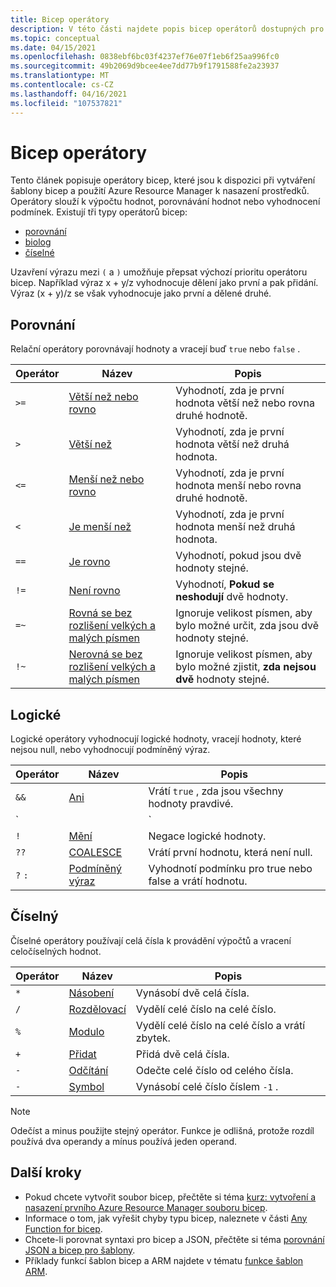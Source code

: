 ```yaml
---
title: Bicep operátory
description: V této části najdete popis bicep operátorů dostupných pro nasazení Azure Resource Manager.
ms.topic: conceptual
ms.date: 04/15/2021
ms.openlocfilehash: 0838ebf6bc03f4237ef76e07f1eb6f25aa996fc0
ms.sourcegitcommit: 49b2069d9bcee4ee7dd77b9f1791588fe2a23937
ms.translationtype: MT
ms.contentlocale: cs-CZ
ms.lasthandoff: 04/16/2021
ms.locfileid: "107537821"
---
```

# <a name="bicep-operators"></a>Bicep operátory

Tento článek popisuje operátory bicep, které jsou k dispozici při vytváření šablony bicep a použití Azure Resource Manager k nasazení prostředků. Operátory slouží k výpočtu hodnot, porovnávání hodnot nebo vyhodnocení podmínek. Existují tři typy operátorů bicep:

- [porovnání](#comparison)
- [biolog](#logical)
- [číselné](#numeric)

Uzavření výrazu mezi `(` a `)` umožňuje přepsat výchozí prioritu operátoru bicep. Například výraz x + y/z vyhodnocuje dělení jako první a pak přidání. Výraz (x + y)/z se však vyhodnocuje jako první a dělené druhé.

## <a name="comparison"></a>Porovnání

Relační operátory porovnávají hodnoty a vracejí buď `true` nebo `false` .

| Operátor | Název | Popis |
| ---- | ---- | ---- |
| `>=` | [Větší než nebo rovno](bicep-operators-comparison.md#greater-than-or-equal-) | Vyhodnotí, zda je první hodnota větší než nebo rovna druhé hodnotě. |
| `>`  | [Větší než](bicep-operators-comparison.md#greater-than-) | Vyhodnotí, zda je první hodnota větší než druhá hodnota. |
| `<=` | [Menší než nebo rovno](bicep-operators-comparison.md#less-than-or-equal-) | Vyhodnotí, zda je první hodnota menší nebo rovna druhé hodnotě. |
| `<`  | [Je menší než](bicep-operators-comparison.md#less-than-) | Vyhodnotí, zda je první hodnota menší než druhá hodnota. |
| `==` | [Je rovno](bicep-operators-comparison.md#equals-) | Vyhodnotí, pokud jsou dvě hodnoty stejné. |
| `!=` | [Není rovno](bicep-operators-comparison.md#not-equal-) | Vyhodnotí, **Pokud se neshodují** dvě hodnoty. |
| `=~` | [Rovná se bez rozlišení velkých a malých písmen](bicep-operators-comparison.md#equal-case-insensitive-) | Ignoruje velikost písmen, aby bylo možné určit, zda jsou dvě hodnoty stejné. |
| `!~` | [Nerovná se bez rozlišení velkých a malých písmen](bicep-operators-comparison.md#not-equal-case-insensitive-) | Ignoruje velikost písmen, aby bylo možné zjistit, **zda nejsou dvě** hodnoty stejné. |

## <a name="logical"></a>Logické

Logické operátory vyhodnocují logické hodnoty, vracejí hodnoty, které nejsou null, nebo vyhodnocují podmíněný výraz.

| Operátor | Název | Popis |
| ---- | ---- | ---- |
| `&&` | [Ani](bicep-operators-logical.md#and-) | Vrátí `true` , zda jsou všechny hodnoty pravdivé. |
| `||`| [Nebo](bicep-operators-logical.md#or-) | Vrátí `true` , zda má jedna z hodnot hodnotu true. |
| `!` | [Mění](bicep-operators-logical.md#not-) | Negace logické hodnoty. |
| `??` | [COALESCE](bicep-operators-logical.md#coalesce-) | Vrátí první hodnotu, která není null. |
| `?` `:` | [Podmíněný výraz](bicep-operators-logical.md#conditional-expression--) | Vyhodnotí podmínku pro true nebo false a vrátí hodnotu. |

## <a name="numeric"></a>Číselný

Číselné operátory používají celá čísla k provádění výpočtů a vracení celočíselných hodnot.

| Operátor | Název | Popis |
| ---- | ---- | ---- |
| `*` | [Násobení](bicep-operators-numeric.md#multiply-) | Vynásobí dvě celá čísla. |
| `/` | [Rozdělovací](bicep-operators-numeric.md#divide-) | Vydělí celé číslo na celé číslo. |
| `%` | [Modulo](bicep-operators-numeric.md#modulo-) | Vydělí celé číslo na celé číslo a vrátí zbytek. |
| `+` | [Přidat](bicep-operators-numeric.md#add-) | Přidá dvě celá čísla. |
| `-` | [Odčítání](bicep-operators-numeric.md#subtract--) | Odečte celé číslo od celého čísla. |
| `-` | [Symbol](bicep-operators-numeric.md#minus--) | Vynásobí celé číslo číslem `-1` . |

> [!NOTE]
> Odečíst a minus použijte stejný operátor. Funkce je odlišná, protože rozdíl používá dva operandy a mínus používá jeden operand.

## <a name="next-steps"></a>Další kroky

- Pokud chcete vytvořit soubor bicep, přečtěte si téma [kurz: vytvoření a nasazení prvního Azure Resource Manager souboru bicep](bicep-tutorial-create-first-bicep.md).
- Informace o tom, jak vyřešit chyby typu bicep, naleznete v části [Any Function for bicep](template-functions-any.md).
- Chcete-li porovnat syntaxi pro bicep a JSON, přečtěte si téma [porovnání JSON a bicep pro šablony](compare-template-syntax.md).
- Příklady funkcí šablon bicep a ARM najdete v tématu [funkce šablon ARM](template-functions.md).
